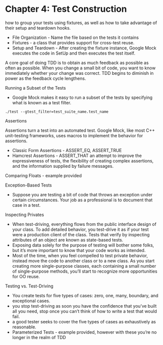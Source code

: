 # Chapter 4: Test Construction

how to group your tests using fixtures, as well as how to take advantage of their setup and teardown hooks.
* File Organization - Name the file based on the tests it contains
* Fixtures - a class that provides support for cross-test reuse.
* Setup and Teardown - After creating the fixture instance, Google Mock executes the code in ​SetUp ​and then executes the test itself.

A core goal of doing TDD is to obtain as much feedback as possible as often as possible. When you change a small bit of code, you want to know immediately whether your change was correct. TDD begins to diminish in power as the feedback cycle lengthens. 

Running a Subset of the Tests

* Google Mock makes it easy to run a subset of the tests by specifying what is known as a​ test filter​.
``` 	
./test --gtest_filter=test_suite_name.test_name 
```

Assertions 

Assertions turn a test into an automated test. Google Mock, like most C++ unit-testing frameworks, uses macros to implement the behavior for assertions. 
* Classic Form Assertions - ASSERT_EQ, ASSERT_TRUE
* Hamcrest Assertions - ASSERT_THAT an attempt to improve the expressiveness of tests, the flexibility of creating complex assertions, and the information supplied by failure messages. 

Comparing Floats - example provided

Exception-Based Tests
* Suppose you are testing a bit of code that throws an exception under certain circumstances. Your job as a professional is to document that case in a test.

Inspecting Privates

* When test-driving, everything flows from the public interface design of your class. To add detailed behavior, you test-drive it as if your test were a production client of the class. Tests that verify by inspecting attributes of an object are known as​ state-based tests​. 
* Exposing data solely for the purpose of testing will bother some folks, but it’s more important to know that your code works as intended. 
* Most of the time, when you feel compelled to test private behavior, instead move the code to another class or to a new class. As you start creating more single-purpose classes, each containing a small number of single-purpose methods, you’ll start to recognize more opportunities for OO reuse.

Testing vs. Test-Driving

* You create tests for five types of cases: zero, one, many, boundary, and exceptional cases.
* you stop test-driving as soon you have the confidence that you’ve built all you need, stop once you can’t think of how to write a test that would fail. 
* a good tester seeks to cover the five types of cases as exhaustively as reasonable.
* Parameterized Tests - example provided, however with these you’re no longer in the realm of TDD
